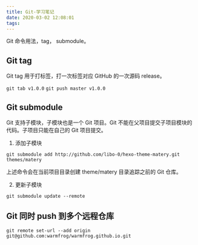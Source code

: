 ```yaml
---
title: Git-学习笔记
date: 2020-03-02 12:08:01
tags:
---
```


Git 命令用法，tag， submodule。

<!-- more -->

## Git tag

Git tag 用于打标签，打一次标签对应 GitHub 的一次源码 release。

`git tab v1.0.0`
`git push master v1.0.0`

## Git submodule

Git 支持子模块，子模块也是一个 Git 项目。Git 不能在父项目提交子项目模块的代码。子项目只能在自己的 Git 项目提交。

1. 添加子模块

`git submodule add http://github.com/libo-0/hexo-theme-matery.git themes/matery`

上述命令会在当前项目目录创建 theme/matery 目录追踪之前的 Git 仓库。

2. 更新子模块

`git submodule update --remote`

## Git 同时 push 到多个远程仓库

`git remote set-url --add origin git@github.com:warmfrog/warmfrog.github.io.git`

